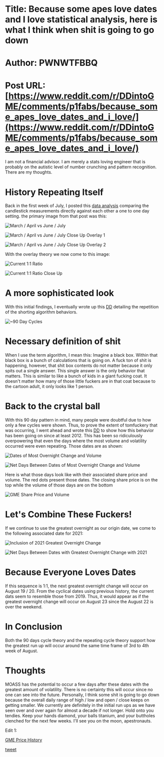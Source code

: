 # Title: Because some apes love dates and I love statistical analysis, here is what I think when shit is going to go down
# Author: PWNWTFBBQ
# Post URL: [https://www.reddit.com/r/DDintoGME/comments/p1fabs/because_some_apes_love_dates_and_i_love/](https://www.reddit.com/r/DDintoGME/comments/p1fabs/because_some_apes_love_dates_and_i_love/)


I am not a financial advisor. I am merely a stats loving engineer that is probably on the autistic level of number crunching and pattern recognition. There are my thoughts.

# History Repeating Itself

Back in the first week of July, I posted this [data analysis](https://www.reddit.com/r/Superstonk/comments/of6vdw/data_analysis_comparing_march_and_junes_data_to/) comparing the candlestick measurements directly against each other a one to one day setting. the primary image from that post was this:

![March \/ April vs June \/ July](https://preview.redd.it/t3oxnjeeofg71.png?width=1263&format=png&auto=webp&s=f8ad5722c2ed2eceb97b65a91bd969c4ff3629a3)

![March \/ April vs June \/ July Close Up Overlay 1](https://preview.redd.it/tk3x42siofg71.png?width=817&format=png&auto=webp&s=6ede94682441455f1470d9a2ef47d9855642e014)

![March \/ April vs June \/ July Close Up Overlay 2](https://preview.redd.it/00anlfllofg71.png?width=786&format=png&auto=webp&s=f9020da61010b6ee141dd6f68a20674fb7b9b72a)

With the overlay theory we now come to this image:

![Current 1:1 Ratio](https://preview.redd.it/fexscv2oofg71.png?width=869&format=png&auto=webp&s=72bf98336d940602e1c8bf434c694b50a66b7838)

![Current 1:1 Ratio Close Up](https://preview.redd.it/ffbx7qbpofg71.png?width=810&format=png&auto=webp&s=be7494ba0be39bb8f8b52d4216f27752e6117f4a)

# A more sophisticated look

With this initial findings, I eventually wrote up this [DD](https://www.reddit.com/r/Superstonk/comments/ogjkao/i_think_i_figured_out_the_shorting_algorithm/?utm_source=share&utm_medium=web2x&context=3) detailing the repetition of the shorting algorithm behaviors.

![\~90 Day Cycles](https://preview.redd.it/v8xv7xurofg71.png?width=1266&format=png&auto=webp&s=62b62fb5d450b4ec07d5c921f94f5781600f72e6)

# Necessary definition of shit

When I use the term algorithm, I mean this: Imagine a black box. Within that black box is a bunch of calculations that is going on. A fuck ton of shit is happening, however, that shit box contents do not matter because it only spits out a single answer. This single answer is the only behavior that matters. This is similar to like a bunch of kids in a giant fucking coat. It doesn't matter how many of those little fuckers are in that coat because to the cartoon adult, it only looks like 1 person.

# Back to the crystal ball

With this 90 day pattern in mind, many people were doubtful due to how only a few cycles were shown. Thus, to prove the extent of tomfuckery that was occurring, I went ahead and wrote this [DD](https://www.reddit.com/r/Superstonk/comments/owlg3z/the_algorithm_has_been_doing_this_shit_for_years/?utm_source=share&utm_medium=web2x&context=3) to show how this behavior has been going on since at least 2012. This has been so ridiculously overpowering that even the days where the most volume and volatility occurred were even repeating. Those dates are as shown:

![Dates of Most Overnight Change and Volume](https://preview.redd.it/s5c7zmytofg71.png?width=359&format=png&auto=webp&s=0c1193d4afe2b9291faf52804ead58e0824b6d35)

![Net Days Between Dates of Most Overnight Change and Volume](https://preview.redd.it/mey15wsvofg71.png?width=363&format=png&auto=webp&s=15b9413a681dfafdf6d851e25e7cd58e4ee40873)

Here is what those days look like with their associated share price and volume. The red dots present those dates. The closing share price is on the top while the volume of those days are on the bottom

![GME Share Price and Volume](https://preview.redd.it/ytx8x9kxofg71.png?width=624&format=png&auto=webp&s=ba1ba8a45f86bceab23738d338dfe9251de8c43c)

# Let's Combine These Fuckers!

If we continue to use the greatest overnight as our origin date, we come to the following associated date for 2021:

![Inclusion of 2021 Greatest Overnight Change](https://preview.redd.it/bctp61xyofg71.png?width=370&format=png&auto=webp&s=265055b16c94a39f3d15ffd094cb9f7eba930f8d)

![Net Days Between Dates with Greatest Overnight Change with 2021](https://preview.redd.it/d07y5r01pfg71.png?width=362&format=png&auto=webp&s=776fff2057a6625d99fdcd96b1245e55cdf91943)

# Because Everyone Loves Dates

If this sequence is 1:1, the next greatest overnight change will occur on August 19 / 20. From the cyclical dates using previous history, the current dats seem to resemble those from 2019. Thus, it would appear as if the greatest overnight change will occur on August 23 since the August 22 is over the weekend.

# In Conclusion

Both the 90 days cycle theory and the repeating cycle theory support how the greatest run up will occur around the same time frame of 3rd to 4th week of August.

# Thoughts

MOASS has the potential to occur a few days after these dates with the greatest amount of volatility. There is no certainty this will occur since no one can see into the future. Personally, I think some shit is going to go down because the overall daily range of high / low and open / close keeps on getting smaller. We currently are definitely in the initial run ups as we have seen over and over again for almost a decade if not longer. Hold onto you tendies. Keep your hands diamond, your balls titanium, and your buttholes clenched for the next few weeks. I'll see you on the moon, apestronauts.

Edit 1:

[GME Price History](https://finance.yahoo.com/quote/GME/history?period1=1013558400&period2=1627603200&interval=1d&filter=history&frequency=1d&includeAdjustedClose=true)

[tweet](https://twitter.com/pwnwtfbbq/status/1424903387762495495?s=20)